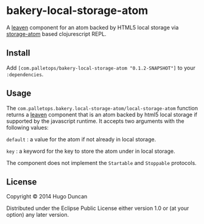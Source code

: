 # bakery-local-storage-atom

A [leaven][leaven] component for an atom backed by HTML5 local storage via [storage-atom][storage-atom] based
clojurescript REPL.

## Install

Add `[com.palletops/bakery-local-storage-atom "0.1.2-SNAPSHOT"]` to your
`:dependencies`.

## Usage

The `com.palletops.bakery.local-storage-atom/local-storage-atom`
function returns a [leaven][leaven] component that is an atom backed
by html5 local storage if supported by the javascript runtime.  It
accepts two arguments with the following values:

`default`
: a value for the atom if not already in local storage.

`key`
: a keyword for the key to store the atom under in local storage.

The component does not implement the `Startable` and `Stoppable` protocols.

## License

Copyright © 2014 Hugo Duncan

Distributed under the Eclipse Public License either version 1.0 or (at
your option) any later version.

[storage-atom]:https://github.com/alandipert/storage-atom "Local-storage backed atom"
[leaven]:https://github.com/palletops/leaven "Leaven component library"
[ring]:https://github.com/ring-clojure/ring "Ring"
